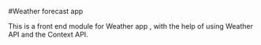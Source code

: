 #Weather forecast app

This is a front end module for Weather app , with the help of using Weather API and the Context API.
